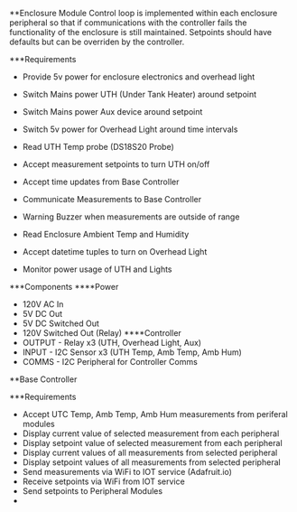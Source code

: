 **Enclosure Module
Control loop is implemented within each enclosure peripheral so that if communications with the controller fails the functionality of the enclosure is still maintained. Setpoints should have defaults but can be overriden by the controller.

***Requirements
- Provide 5v power for enclosure electronics and overhead light
- Switch Mains power UTH (Under Tank Heater) around setpoint
- Switch Mains power Aux device around setpoint
- Switch 5v power for Overhead Light around time intervals
- Read UTH Temp probe (DS18S20 Probe)
- Accept measurement setpoints to turn UTH on/off
- Accept time updates from Base Controller
- Communicate Measurements to Base Controller

- Warning Buzzer when measurements are outside of range
- Read Enclosure Ambient Temp and Humidity
- Accept datetime tuples to turn on Overhead Light
- Monitor power usage of UTH and Lights

***Components
****Power
- 120V AC In
- 5V DC Out
- 5V DC Switched Out
- 120V Switched Out (Relay)
****Controller
- OUTPUT - Relay x3 (UTH, Overhead Light, Aux)
- INPUT - I2C Sensor x3 (UTH Temp, Amb Temp, Amb Hum)
- COMMS - I2C Peripheral for Controller Comms


**Base Controller

***Requirements
- Accept UTC Temp, Amb Temp, Amb Hum measurements from periferal modules
- Display current value of selected measurement from each peripheral
- Display setpoint value of selected measurement from each peripheral
- Display current values of all measurements from selected peripheral
- Display setpoint values of all measurements from selected peripheral
- Send measurements via WiFi to IOT service (Adafruit.io)
- Receive setpoints via WiFi from IOT service
- Send setpoints to Peripheral Modules
- 